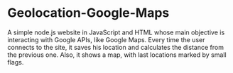 # Geolocation-Google-Maps
A simple node.js website in JavaScript and HTML whose main objective is interacting with Google APIs, like Google Maps.
Every time the user connects to the site, it saves his location and calculates the distance from the previous one. Also, it shows a map, with last locations marked by small flags.
